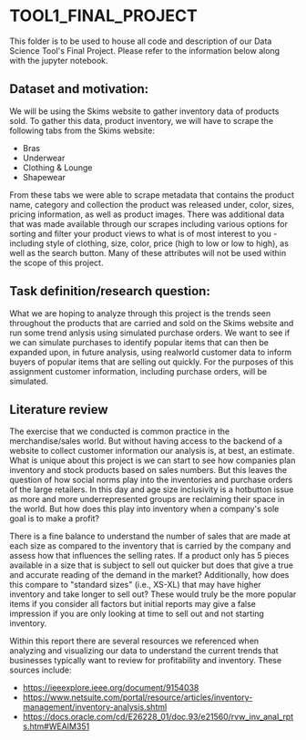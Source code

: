 # TOOL1_FINAL_PROJECT

This folder is to be used to house all code and description of our Data Science Tool's Final Project. Please refer to the information below along with the jupyter notebook.




## Dataset and motivation:

We will be using the Skims website to gather inventory data of products sold. To gather this data, product inventory, we will have to scrape the following tabs from the Skims website:

+ Bras
+ Underwear
+ Clothing & Lounge
+ Shapewear

From these tabs we were able to scrape metadata that contains the product name, category and collection the product was released under, color, sizes, pricing information, as well as product images. There was additional data that was made available through our scrapes including various options for sorting and filter your product views to what is of most interest to you - including style of clothing, size, color, price (high to low or low to high), as well as the search button. Many of these attributes will not be used within the scope of this project.


## Task definition/research question:

What we are hoping to analyze through this project is the trends seen throughout the products that are carried and sold on the Skims website and run some trend anlysis using simulated purchase orders. We want to see if we can simulate purchases to identify popular items that can then be expanded upon, in future analysis, using realworld customer data to inform buyers of popular items that are selling out quickly. For the purposes of this assignment customer information, including purchase orders, will be simulated.


## Literature review

The exercise that we conducted is common practice in the merchandise/sales world. But without having access to the backend of a website to collect customer information our analysis is, at best, an estimate. What is unique about this project is we can start to see how companies plan inventory and stock products based on sales numbers. But this leaves the question of how social norms play into the inventories and purchase orders of the large retailers. In this day and age size inclusivity is a hotbutton issue as more and more underrepresented groups are reclaiming their space in the world. But how does this play into inventory when a company's sole goal is to make a profit? 

There is a fine balance to understand the number of sales that are made at each size as compared to the inventory that is carried by the company and assess how that influences the selling rates. If a product only has 5 pieces available in a size that is subject to sell out quicker but does that give a true and accurate reading of the demand in the market? Additionally, how does this compare to "standard sizes" (i.e., XS-XL) that may have higher inventory and take longer to sell out? These would truly be the more popular items if you consider all factors but initial reports may give a false impression if you are only looking at time to sell out and not starting inventory. 

Within this report there are several resources we referenced when analyzing and visualizing our data to understand the current trends that businesses typically want to review for profitability and inventory. These sources include:

+ https://ieeexplore.ieee.org/document/9154038
+ https://www.netsuite.com/portal/resource/articles/inventory-management/inventory-analysis.shtml
+ https://docs.oracle.com/cd/E26228_01/doc.93/e21560/rvw_inv_anal_rpts.htm#WEAIM351

